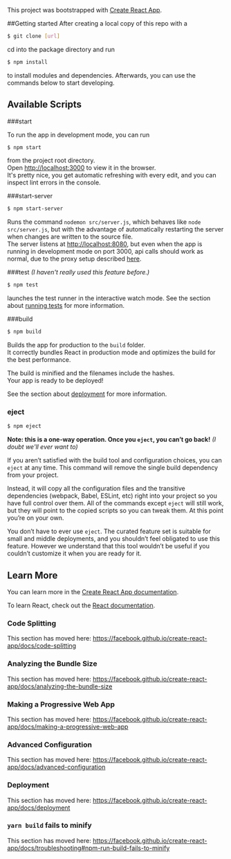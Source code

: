 This project was bootstrapped with [Create React App](https://github.com/facebook/create-react-app).

##Getting started
After creating a local copy of this repo with a 
```bash
$ git clone [url]
```
cd into the package directory and run
```bash
$ npm install
```
to install modules and dependencies. 
Afterwards, you can use the commands below to start developing.

## Available Scripts

###start

To run the app in development mode, you can run 
```bash 
$ npm start
```
from the project root directory. \
Open [http://localhost:3000](http://localhost:3000) to view it in the browser. \
It's pretty nice, you get automatic refreshing with every edit, and you can inspect lint errors in the console.

###start-server
```bash 
$ npm start-server
```
Runs the command `nodemon src/server.js`, which behaves like `node src/server.js`, but with the advantage of automatically 
restarting the server when changes are written to the source file. \
The server listens at [http://localhost:8080](http://localhost:8080), but even when the app is running in development 
mode on port 3000, api calls should work as normal, due to the proxy setup described [here](https://dev.to/loujaybee/using-create-react-app-with-express).

###test
_(I haven't really used this feature before.)_
```bash 
$ npm test
```
launches the test runner in the interactive watch mode.
See the section about [running tests](https://facebook.github.io/create-react-app/docs/running-tests) for more information.

###build
```bash 
$ npm build
```

Builds the app for production to the `build` folder.<br />
It correctly bundles React in production mode and optimizes the build for the best performance.

The build is minified and the filenames include the hashes.<br />
Your app is ready to be deployed!

See the section about [deployment](https://facebook.github.io/create-react-app/docs/deployment) for more information.

### eject
```bash 
$ npm eject
```

**Note: this is a one-way operation. Once you `eject`, you can’t go back!**
_(I doubt we'll ever want to)_

If you aren’t satisfied with the build tool and configuration choices, you can `eject` at any time. This command will remove the single build dependency from your project.

Instead, it will copy all the configuration files and the transitive dependencies (webpack, Babel, ESLint, etc) right into your project so you have full control over them. All of the commands except `eject` will still work, but they will point to the copied scripts so you can tweak them. At this point you’re on your own.

You don’t have to ever use `eject`. The curated feature set is suitable for small and middle deployments, and you shouldn’t feel obligated to use this feature. However we understand that this tool wouldn’t be useful if you couldn’t customize it when you are ready for it.

## Learn More

You can learn more in the [Create React App documentation](https://facebook.github.io/create-react-app/docs/getting-started).

To learn React, check out the [React documentation](https://reactjs.org/).

### Code Splitting

This section has moved here: https://facebook.github.io/create-react-app/docs/code-splitting

### Analyzing the Bundle Size

This section has moved here: https://facebook.github.io/create-react-app/docs/analyzing-the-bundle-size

### Making a Progressive Web App

This section has moved here: https://facebook.github.io/create-react-app/docs/making-a-progressive-web-app

### Advanced Configuration

This section has moved here: https://facebook.github.io/create-react-app/docs/advanced-configuration

### Deployment

This section has moved here: https://facebook.github.io/create-react-app/docs/deployment

### `yarn build` fails to minify

This section has moved here: https://facebook.github.io/create-react-app/docs/troubleshooting#npm-run-build-fails-to-minify
